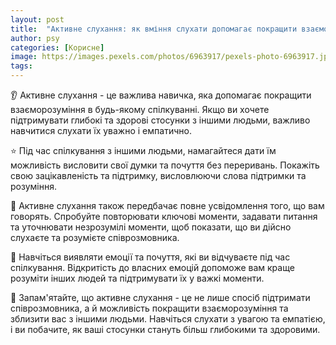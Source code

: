 ```yaml
---
layout: post
title:  "Активне слухання: як вміння слухати допомагає покращити взаєморозуміння."
author: psy
categories: [Корисне]
image: https://images.pexels.com/photos/6963917/pexels-photo-6963917.jpeg?auto=compress&cs=tinysrgb&fit=crop&h=627&w=1200
tags: 
---
```


👂 Активне слухання - це важлива навичка, яка допомагає покращити взаєморозуміння в будь-якому спілкуванні. Якщо ви хочете підтримувати глибокі та здорові стосунки з іншими людьми, важливо навчитися слухати їх уважно і емпатично.

⭐ Під час спілкування з іншими людьми, намагайтеся дати їм можливість висловити свої думки та почуття без переривань. Покажіть свою зацікавленість та підтримку, висловлюючи слова підтримки та розуміння.

💬 Активне слухання також передбачає повне усвідомлення того, що вам говорять. Спробуйте повторювати ключові моменти, задавати питання та уточнювати незрозумілі моменти, щоб показати, що ви дійсно слухаєте та розумієте співрозмовника.

🌟 Навчіться виявляти емоції та почуття, які ви відчуваєте під час спілкування. Відкритість до власних емоцій допоможе вам краще розуміти інших людей та підтримувати їх у важкі моменти.

🌈 Запам'ятайте, що активне слухання - це не лише спосіб підтримати співрозмовника, а й можливість покращити взаєморозуміння та зблизити вас з іншими людьми. Навчіться слухати з увагою та емпатією, і ви побачите, як ваші стосунки стануть більш глибокими та здоровими.


